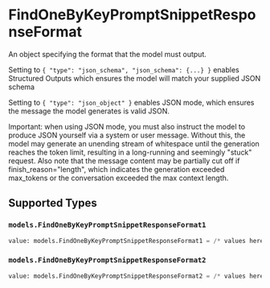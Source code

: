 # FindOneByKeyPromptSnippetResponseFormat

An object specifying the format that the model must output. 

 Setting to `{ "type": "json_schema", "json_schema": {...} }` enables Structured Outputs which ensures the model will match your supplied JSON schema 

 Setting to `{ "type": "json_object" }` enables JSON mode, which ensures the message the model generates is valid JSON.

Important: when using JSON mode, you must also instruct the model to produce JSON yourself via a system or user message. Without this, the model may generate an unending stream of whitespace until the generation reaches the token limit, resulting in a long-running and seemingly "stuck" request. Also note that the message content may be partially cut off if finish_reason="length", which indicates the generation exceeded max_tokens or the conversation exceeded the max context length.


## Supported Types

### `models.FindOneByKeyPromptSnippetResponseFormat1`

```python
value: models.FindOneByKeyPromptSnippetResponseFormat1 = /* values here */
```

### `models.FindOneByKeyPromptSnippetResponseFormat2`

```python
value: models.FindOneByKeyPromptSnippetResponseFormat2 = /* values here */
```

